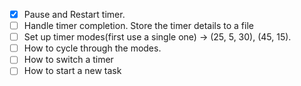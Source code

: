 - [x] Pause and Restart timer.
- [ ] Handle timer completion. Store the timer details to a file
- [ ] Set up timer modes(first use a single one) -> (25, 5, 30), (45, 15).
- [ ] How to cycle through the modes. 
- [ ] How to switch a timer
- [ ] How to start a new task
